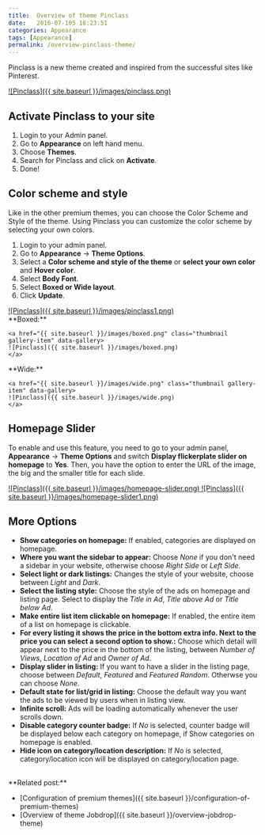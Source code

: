 ```yaml
---
title:  Overview of theme Pinclass
date:   2016-07-105 16:23:51
categories: Appearance
tags: [Appearance]
permalink: /overview-pinclass-theme/
---
```

Pinclass is a new theme created and inspired from the successful sites like Pinterest.

<a href="{{ site.baseurl }}/images/pinclass.png" class="thumbnail gallery-item" data-gallery>
![Pinclass]({{ site.baseurl }}/images/pinclass.png) 
</a>

## Activate Pinclass to your site

1. Login to your Admin panel.
2. Go to **Appearance** on left hand menu.
3. Choose **Themes**.
4. Search for Pinclass and click on **Activate**.
5. Done!


## Color scheme and style

Like in the other premium themes, you can choose the Color Scheme and Style of the theme. Using Pinclass you can customize the color scheme by selecting your own colors.

1. Login to your admin panel.
2. Go to **Appearance** -> **Theme Options**.
3. Select a **Color scheme and style of the theme** or **select your own color** and **Hover color**.
4. Select **Body Font**.
5. Select **Boxed or Wide layout**.
6. Click **Update**.

<a href="{{ site.baseurl }}/images/pinclass1.png" class="thumbnail gallery-item" data-gallery>
![Pinclass]({{ site.baseurl }}/images/pinclass1.png) 
</a>

<div class="col-md-6 col-xs-12 pull-left">
	**Boxed:**

	<a href="{{ site.baseurl }}/images/boxed.png" class="thumbnail gallery-item" data-gallery>
	![Pinclass]({{ site.baseurl }}/images/boxed.png) 
	</a>
</div>

<div class="col-md-6 col-xs-12 pull-right">
	**Wide:**

	<a href="{{ site.baseurl }}/images/wide.png" class="thumbnail gallery-item" data-gallery>
	![Pinclass]({{ site.baseurl }}/images/wide.png) 
	</a>
</div>

## Homepage Slider

To enable and use this feature, you need to go to your admin panel, **Appearance** -> **Theme Options** and switch **Display flickerplate slider on homepage** to **Yes**. Then, you have the option to enter the URL of the image, the big and the smaller title for each slide.

<a href="{{ site.baseurl }}/images/homepage-slider.png" class="thumbnail gallery-item" data-gallery>
![Pinclass]({{ site.baseurl }}/images/homepage-slider.png) 
</a>

<a href="{{ site.baseurl }}/images/homepage-slider1.png" class="thumbnail gallery-item" data-gallery>
![Pinclass]({{ site.baseurl }}/images/homepage-slider1.png) 
</a>

## More Options

+ **Show categories on homepage:** If enabled, categories are displayed on homepage.
+ **Where you want the sidebar to appear:** Choose _None_ if you don't need a sidebar in your website, otherwise choose _Right Side_ or _Left Side_.
+ **Select light or dark listings:** Changes the style of your website, choose between _Light_ and _Dark_.
+ **Select the listing style:** Choose the style of the ads on homepage and listing page. Select to display the _Title in Ad_, _Title above Ad_ or _Title below Ad_.
+ **Make entire list item clickable on homepage:** If enabled, the entire item of a list on homepage is clickable.
+ **For every listing it shows the price in the bottom extra info. Next to the price you can select a second option to show.:** Choose which detail will appear next to the price in the bottom of the listing, between _Number of Views_, _Location of Ad_ and _Owner of Ad_.
+ **Display slider in listing:** If you want to have a slider in the listing page, choose between _Default_, _Featured_ and _Featured Random_. Otherwse you can choose _None_.
+ **Default state for list/grid in listing:** Choose the default way you want the ads to be viewed by users when in listing view.
+ **Infinite scroll:** Ads will be loading automatically whenever the user scrolls down.
+ **Disable category counter badge:** If _No_ is selected, counter badge will be displayed below each category on homepage, if Show categories on homepage is enabled.
+ **Hide icon on category/location description:** If _No_ is selected, category/location icon will be displayed on category/location page.


<br>
**Related post:**

* [Configuration of premium themes]({{ site.baseurl }}/configuration-of-premium-themes)
* [Overview of theme Jobdrop]({{ site.baseurl }}/overview-jobdrop-theme)



